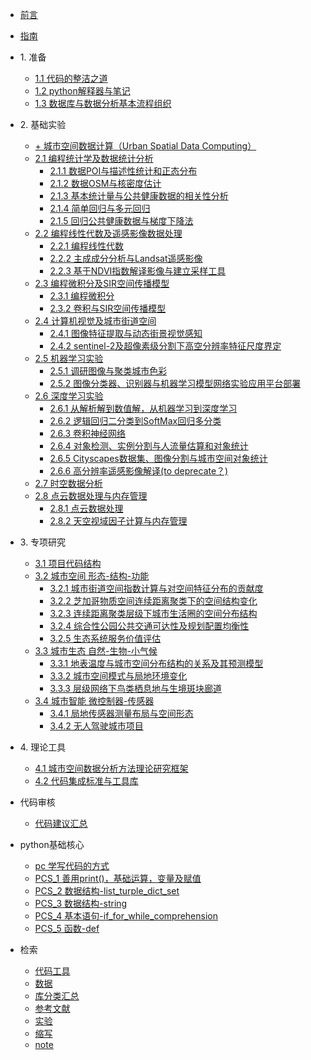 * [前言](./markdown/0_1_前言.md)
* [指南](./markdown/0_2_指南.md)

* 1\. 准备
    * [1.1 代码的整洁之道](./markdown/1_1_代码的整洁之道.md)
    * [1.2 python解释器与笔记](./markdown/1_2_python解释器与笔记.md)
    * [1.3 数据库与数据分析基本流程组织](./markdown/1_3_数据库与数据分析基本流程组织.md)
* 2\. 基础实验
    * [+ 城市空间数据计算（Urban Spatial Data Computing）](./markdown/城市空间数据计算.md) 
    * [2.1 编程统计学及数据统计分析](./markdown/.md)
        * [2.1.1 数据POI与描述性统计和正态分布](./markdown/2_1_1_数据POI与描述性统计和正态分布.md)
        * [2.1.2 数据OSM与核密度估计](./markdown/2_1_2_数据OSM与核密度估计.md)
        * [2.1.3 基本统计量与公共健康数据的相关性分析](./markdown/2_1_3_基本统计量与公共健康数据的相关性分析.md)
        * [2.1.4 简单回归与多元回归](./markdown/2_1_4_简单回归与多元回归.md)
        * [2.1.5 回归公共健康数据与梯度下降法](./markdown/2_1_5_回归公共健康数据与梯度下降法.md)
    * [2.2 编程线性代数及遥感影像数据处理](./markdown/.md)
        * [2.2.1 编程线性代数](./markdown/2_2_1_编程线性代数.md)
        * [2.2.2 主成成分分析与Landsat遥感影像](./markdown/2_2_2_主成成分分析与Landsat遥感影像.md)
        * [2.2.3 基于NDVI指数解译影像与建立采样工具](./markdown/2_2_3_基于NDVI指数解译影像与建立采样工具.md)
    * [2.3 编程微积分及SIR空间传播模型](./markdown/.md)
        * [2.3.1 编程微积分](./markdown/2_3_1_编程微积分.md)
        * [2.3.2 卷积与SIR空间传播模型](./markdown/2_3_2_卷积与SIR空间传播模型.md)
    * [2.4 计算机视觉及城市街道空间](./markdown/.md)
        * [2.4.1 图像特征提取与动态街景视觉感知](./markdown/2_4_1_图像特征提取与动态街景视觉感知.md)
        * [2.4.2 sentinel-2及超像素级分割下高空分辨率特征尺度界定](./markdown/2_4_2_sentinel-2及超像素级分割下高空分辨率特征尺度界定.md)
    * [2.5 机器学习实验](./markdown/.md)
        * [2.5.1 调研图像与聚类城市色彩](./markdown/2_5_1_调研图像与聚类城市色彩.md)
        * [2.5.2 图像分类器、识别器与机器学习模型网络实验应用平台部署](./markdown/2_5_2_图像分类器_识别器与机器学习模型网络实验应用平台部署.md)
    * [2.6 深度学习实验](./markdown/.md)
        * [2.6.1 从解析解到数值解，从机器学习到深度学习](./markdown/2_6_1_从解析解到数值解_从机器学习到深度学习.md)
        * [2.6.2 逻辑回归二分类到SoftMax回归多分类](./markdown/2_6_2_逻辑回归二分类到SoftMax回归多分类.md)
        * [2.6.3 卷积神经网络](./markdown/2_6_3_卷积神经网络.md)
        * [2.6.4 对象检测、实例分割与人流量估算和对象统计](./markdown/2_6_4_对象检测_实例分割与人流量估算和对象统计.md)
        * [2.6.5 Cityscapes数据集、图像分割与城市空间对象统计](./markdown/2_6_5_Cityscapes数据集_图像分割与城市空间对象统计.md)
        * [2.6.6 高分辨率遥感影像解译(to deprecate？)](./markdown/2_6_6_高分辨率遥感影像解译.md)
    * [2.7 时空数据分析](./markdown/2_7_时空数据分析.md)    
    * [2.8 点云数据处理与内存管理](./markdown/.md)
        * [2.8.1 点云数据处理](./markdown/2_8_1_点云数据处理.md)
        * [2.8.2 天空视域因子计算与内存管理](./markdown/2_8_2_天空视域因子计算与内存管理.md)
* 3\. 专项研究
    * [3.1 项目代码结构](./markdown/3_1_项目代码结构.md)
    * [3.2 城市空间 形态-结构-功能](./markdown/.md)
        * [3.2.1 城市街道空间指数计算与对空间特征分布的贡献度](./markdown/3_2_1_城市街道空间指数计算与对空间特征分布的贡献度.md)
        * [3.2.2 芝加哥物质空间连续距离聚类下的空间结构变化](./markdown/3_2_2_芝加哥物质空间连续距离聚类下的空间结构变化.md)
        * [3.2.3 连续距离聚类层级下城市生活圈的空间分布结构](./markdown/3_2_3_连续距离聚类层级下城市生活圈的空间分布结构.md)
        * [3.2.4 综合性公园公共交通可达性及规划配置均衡性](./markdown/3_2_4_综合性公园公共交通可达性及规划配置均衡性.md)        
        * [3.2.5 生态系统服务价值评估](./markdown/3_2_5_生态系统服务价值评估.md)
    * [3.3 城市生态 自然-生物-小气候](./markdown/.md)    
        * [3.3.1 地表温度与城市空间分布结构的关系及其预测模型](./markdown/3_3_1_地表温度与城市空间分布结构的关系及其预测模型.md)
        * [3.3.2 城市空间模式与局地环境变化](./markdown/3_3_2_城市空间模式与局地环境变化.md)
        * [3.3.3 层级网络下鸟类栖息地与生境斑块廊道](./markdown/3_3_3_层级网络下鸟类栖息地与生境斑块廊道.md)
    * [3.4 城市智能 微控制器-传感器](./markdown/.md)
        * [3.4.1 局地传感器测量布局与空间形态](./markdown/3_4_1_局地传感器测量布局与空间形态.md)
        * [3.4.2 无人驾驶城市项目](./markdown/3_4_2_无人驾驶城市项目.md)
* 4\. 理论工具
    * [4.1 城市空间数据分析方法理论研究框架](./markdown/4_1_城市空间数据分析方法理论研究框架.md)
    * [4.2 代码集成标准与工具库](./markdown/4_2_代码集成标准与工具库.md)
* 代码审核
    * [代码建议汇总](./markdown/代码建议汇总.md)
* python基础核心
    * [pc 学写代码的方式](./markdown/pcs_0_学写代码的方式.md)
    * [PCS_1 善用print()，基础运算，变量及赋值](./markdown/pcs_1.md)
    * [PCS_2 数据结构-list_turple_dict_set](./markdown/pcs_2.md)
    * [PCS_3 数据结构-string](./markdown/pcs_3.md)
    * [PCS_4 基本语句-if_for_while_comprehension](./markdown/pcs_4.md)
    * [PCS_5 函数-def](./markdown/pcs_5.md)    
* 检索
    * [代码工具](./markdown/codeToolIdx.md)
    * [数据](./markdown/dataIdx.md)
    * [库分类汇总](./markdown/libraryClassiSummary.md)
    * [参考文献](./markdown/reference.md)
    * [实验](./markdown/experimentIdx.md)
    * [缩写](./markdown/abbreviation.md)
    * [note](./markdown/note.md)



